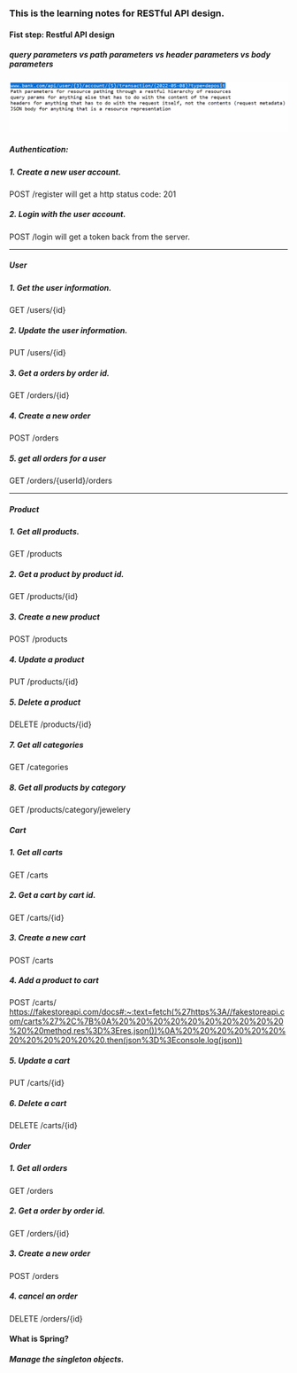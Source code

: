 ### This is the learning notes for RESTful API design.

#### Fist step: Restful API design
##### query parameters vs path parameters vs header parameters vs body parameters
![](/images/Screen%20Shot%202022-05-10%20at%2011.14.21%20AM.png)
##### Authentication:
##### 1. Create a new user account.
POST /register
will get a http status code: 201
##### 2. Login with the user account.
POST /login
will get a token back from the server.
<hr>

##### User
##### 1. Get the user information.
GET /users/{id}

##### 2. Update the user information.
PUT /users/{id}

##### 3. Get a orders by order id.
GET /orders/{id}

##### 4. Create a new order
POST /orders

##### 5. get all orders for a user
GET /orders/{userId}/orders
<hr>

##### Product
##### 1. Get all products.
GET /products

##### 2. Get a product by product id.
GET /products/{id}

##### 3. Create a new product
POST /products

##### 4. Update a product
PUT /products/{id}

##### 5. Delete a product
DELETE /products/{id}

##### 7. Get all categories
GET /categories

##### 8. Get all products by category
GET /products/category/jewelery

##### Cart
##### 1. Get all carts
GET /carts

##### 2. Get a cart by cart id.
GET /carts/{id}

##### 3. Create a new cart
POST /carts

##### 4. Add a product to cart
POST /carts/
https://fakestoreapi.com/docs#:~:text=fetch(%27https%3A//fakestoreapi.com/carts%27%2C%7B%0A%20%20%20%20%20%20%20%20%20%20%20%20method,res%3D%3Eres.json())%0A%20%20%20%20%20%20%20%20%20%20%20%20.then(json%3D%3Econsole.log(json))

##### 5. Update a cart
PUT /carts/{id}

##### 6. Delete a cart
DELETE /carts/{id}

##### Order
##### 1. Get all orders
GET /orders

##### 2. Get a order by order id.
GET /orders/{id}

##### 3. Create a new order
POST /orders

##### 4. cancel an order
DELETE /orders/{id}

#### What is Spring?

##### Manage the singleton objects.